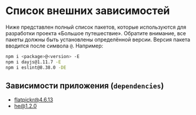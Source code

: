 # Список внешних зависимостей

Ниже представлен полный список пакетов, которые используются для разработки проекта «Большое путешествие». Обратите внимание, все пакеты должны быть установлены определённой версии. Версия пакета вводится после символа `@`. Например:

```bash
npm i <package>@<version> -E
npm i dayjs@1.11.7 -E
npm i eslint@8.38.0 -DE
```

## Зависимости приложения (`dependencies`)

- flatpickr@4.6.13
- he@1.2.0

